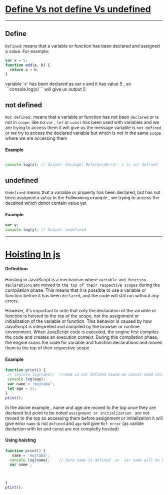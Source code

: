 
#  <u>Define Vs not define Vs undefined</u>
---

<p>

## Define

`Defined`: means that a variable or function has been declared and assigned a value. For example:
</p>

```javascript
var x = 5;
function add(a, b) {
  return a + b;
}
```

<p>
variable  `x` has been declared as var x and it has value 5 , so ```console.log(x)```  will give us output 5

## not defined 
`Not defined:` means that a variable or function has not been `declared` or is not in `scope`.
 like no `var` , `let` or `const` has been used with variables and we are trying to access them 
it will give us the message variable is `not defined`
or
we try to access the declared variable but which is not in the same `scope` where we are accessing them

#### Example
</p>


```javascript

console.log(z); // Output: Uncaught ReferenceError: z is not defined
```

<p>

## undefined 

`Undefined` means that a variable or property has been declared, but has not been assigned a `value`
In the Follwowing example , we trying to access the decalred which donot contain value yet

#### Example
</p>

```javascript
var y;
console.log(y); // Output: undefined
```
---

# <u>Hoisting In js</u>

<p>

#### Definittion

Hoisting in JavaScript is a mechanism where `variable and function declarations` are moved to `the top of their respective scopes` during the compilation phase. This means that it is possible to use a variable or function before it has been `declared`, and the code will still run without any errors.

 However, it's important to note that only the declaration of the variable or function is hoisted to the top of the scope, not the assignment or initialization of the variable or function.
 This behavior is caused by how JavaScript is interpreted and compiled by the browser or runtime environment. When JavaScript code is executed, the engine first compiles the code and creates an execution context. During this compilation phase, the engine scans the code for variable and function declarations and moves them to the top of their respective scope
 #### Example

 ```javascript
 function print() {
  // console.log(name);  //name is not defined cause we cannot used varible before  assignment or initialization   but we can before decelartion
  console.log(age);
  var name = 'mujtaba';
  let age = 21;
}
ptint();
 ```

 In the above example , name and age are moved to the top once they are declared but point to be noted 
 `assignment or initialization ` are not moved to the top so accessing them before assignment or initialization it will give error
 `name` is  not `defined` and `age` will  give `Ref error` (as varible declartion with let and const are not completly hosited)

 #### Using hoisting

  ```javascript
 function print() {
     name = 'mujtaba';
    console.log(name);    // here name is defined  as  var name will be hosited and can be access
    var name ;


    
}
ptint();
 ```


</p>










